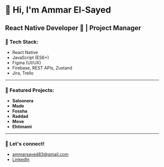 # 👋 Hi, I'm Ammar El-Sayed  
## React Native Developer 🚀 | Project Manager

### 🔧 Tech Stack:
- React Native
- JavaScript (ES6+)
- Figma (UI/UX)
- Firebase, REST APIs, Zustand
- Jira, Trello

---

### 📱 Featured Projects:
- **Saloonera**
- **Made**
- **Fossha**
- **Raddad**
- **Move**
- **Ehtimami**


---

### 🤝 Let's connect!
- ammarsayed83@gmail.com
- [LinkedIn](https://linkedin.com/in/your-link-here)
